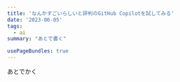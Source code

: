 ```yaml
---
title: 'なんかすごいらしいと評判のGitHub Copilotを試してみる'
date: '2023-06-05'
tags:
  - ai
summary: "あとで書く"

usePageBundles: true
---
```


あとでかく
